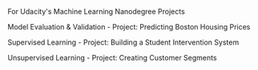 For Udacity's Machine Learning Nanodegree Projects

Model Evaluation & Validation
    - Project: Predicting Boston Housing Prices

Supervised Learning
    - Project: Building a Student Intervention System

Unsupervised Learning
    - Project: Creating Customer Segments
